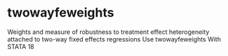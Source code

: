 # twowayfeweights
Weights and measure of robustness to treatment effect heterogeneity attached to two-way fixed effects regressions Use twowayfeweights With STATA 18
